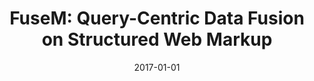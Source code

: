 ---
title: "FuseM: Query-Centric Data Fusion on Structured Web Markup"
authors: "Yu, Ran; Gadiraju, Ujwal; Fetahu, Besnik; Dietze, Stefan"
collection: publications
permalink: /publication/2017-DBLP_conf_icde_YuGFD17
date: 2017-01-01
venue: "33rd IEEE International Conference on Data Engineering, ICDE 2017, San Diego, CA, USA, April 19-22, 2017"
---